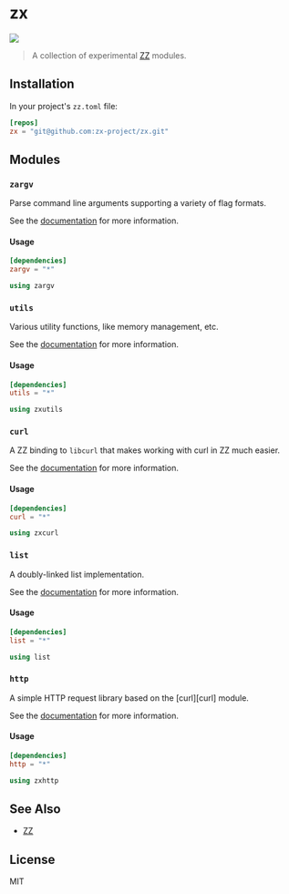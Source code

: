 zx
==

![][cover]

> A collection of experimental [ZZ][zz] modules.

## Installation

In your project's `zz.toml` file:

```toml
[repos]
zx = "git@github.com:zx-project/zx.git"
```

## Modules

### `zargv`

Parse command line arguments supporting a variety of flag formats.

See the [documentation](modules/zargv) for more information.

#### Usage

```toml
[dependencies]
zargv = "*"
```

```c++
using zargv
```

### `utils`

Various utility functions, like memory management, etc.

See the [documentation](modules/utils) for more information.

#### Usage

```toml
[dependencies]
utils = "*"
```

```c++
using zxutils
```

### `curl`

A ZZ binding to `libcurl` that makes working with curl in ZZ much
easier.

See the [documentation](modules/curl) for more information.

#### Usage

```toml
[dependencies]
curl = "*"
```

```c++
using zxcurl
```

### `list`

A doubly-linked list implementation.

See the [documentation](modules/list) for more information.

#### Usage

```toml
[dependencies]
list = "*"
```

```c++
using list
```

### `http`

A simple HTTP request library based on the [curl][curl] module.

See the [documentation](modules/http) for more information.

#### Usage

```toml
[dependencies]
http = "*"
```

```c++
using zxhttp
```

## See Also

* [ZZ][zz]

## License

MIT

[cover]: assets/cover.png
[zz]: https://github.com/zetzit/zz
